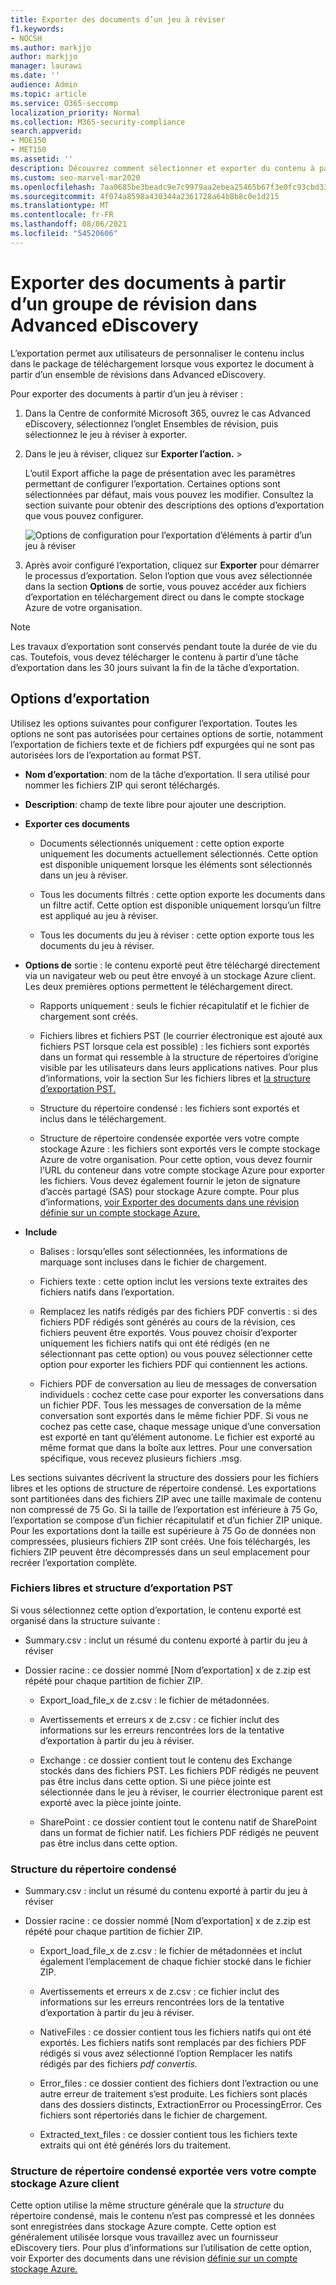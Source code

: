 ```yaml
---
title: Exporter des documents d’un jeu à réviser
f1.keywords:
- NOCSH
ms.author: markjjo
author: markjjo
manager: laurawi
ms.date: ''
audience: Admin
ms.topic: article
ms.service: O365-seccomp
localization_priority: Normal
ms.collection: M365-security-compliance
search.appverid:
- MOE150
- MET150
ms.assetid: ''
description: Découvrez comment sélectionner et exporter du contenu à partir d’un Advanced eDiscovery de révision pour les présentations ou les avis externes.
ms.custom: seo-marvel-mar2020
ms.openlocfilehash: 7aa0685be3beadc9e7c9979aa2ebea25465b67f3e0fc93cbd33b5dffa8338074
ms.sourcegitcommit: 4f074a8598a430344a2361728a64b8b8c0e1d215
ms.translationtype: MT
ms.contentlocale: fr-FR
ms.lasthandoff: 08/06/2021
ms.locfileid: "54520606"
---
```

# <a name="export-documents-from-a-review-set-in-advanced-ediscovery"></a>Exporter des documents à partir d’un groupe de révision dans Advanced eDiscovery

L’exportation permet aux utilisateurs de personnaliser le contenu inclus dans le package de téléchargement lorsque vous exportez le document à partir d’un ensemble de révisions dans Advanced eDiscovery.

Pour exporter des documents à partir d’un jeu à réviser :

1. Dans la Centre de conformité Microsoft 365, ouvrez le cas Advanced eDiscovery,  sélectionnez l’onglet Ensembles de révision, puis sélectionnez le jeu à réviser à exporter.

2. Dans le jeu à réviser, cliquez sur **Exporter l’action.**  >  

   L’outil Export affiche la page de présentation avec les paramètres permettant de configurer l’exportation. Certaines options sont sélectionnées par défaut, mais vous pouvez les modifier. Consultez la section suivante pour obtenir des descriptions des options d’exportation que vous pouvez configurer.

   ![Options de configuration pour l’exportation d’éléments à partir d’un jeu à réviser](../media/bcfc72c7-4a01-4697-9e16-2965b7f04fdb.png)

3. Après avoir configuré l’exportation, cliquez sur **Exporter** pour démarrer le processus d’exportation. Selon l’option que vous avez sélectionnée dans la section **Options** de sortie, vous pouvez accéder aux fichiers d’exportation en téléchargement direct ou dans le compte stockage Azure de votre organisation.

> [!NOTE]
> Les travaux d’exportation sont conservés pendant toute la durée de vie du cas. Toutefois, vous devez télécharger le contenu à partir d’une tâche d’exportation dans les 30 jours suivant la fin de la tâche d’exportation.

## <a name="export-options"></a>Options d’exportation

Utilisez les options suivantes pour configurer l’exportation. Toutes les options ne sont pas autorisées pour certaines options de sortie, notamment l’exportation de fichiers texte et de fichiers pdf expurgées qui ne sont pas autorisées lors de l’exportation au format PST.

- **Nom d’exportation**: nom de la tâche d’exportation. Il sera utilisé pour nommer les fichiers ZIP qui seront téléchargés.

- **Description**: champ de texte libre pour ajouter une description.

- **Exporter ces documents**

  - Documents sélectionnés uniquement : cette option exporte uniquement les documents actuellement sélectionnés. Cette option est disponible uniquement lorsque les éléments sont sélectionnés dans un jeu à réviser.
  
  - Tous les documents filtrés : cette option exporte les documents dans un filtre actif. Cette option est disponible uniquement lorsqu’un filtre est appliqué au jeu à réviser.
  
  - Tous les documents du jeu à réviser : cette option exporte tous les documents du jeu à réviser.

- **Options de** sortie : le contenu exporté peut être téléchargé directement via un navigateur web ou peut être envoyé à un stockage Azure client. Les deux premières options permettent le téléchargement direct.
  
  - Rapports uniquement : seuls le fichier récapitulatif et le fichier de chargement sont créés.
  
  - Fichiers libres et fichiers PST (le courrier électronique est ajouté aux fichiers PST lorsque cela est possible) : les fichiers sont exportés dans un format qui ressemble à la structure de répertoires d’origine visible par les utilisateurs dans leurs applications natives.  Pour plus d’informations, voir la section Sur les fichiers libres et [la structure d’exportation PST.](#loose-files-and-pst-export-structure)
  
  - Structure du répertoire condensé : les fichiers sont exportés et inclus dans le téléchargement.
  
  - Structure de répertoire condensée exportée vers votre compte stockage Azure : les fichiers sont exportés vers le compte stockage Azure de votre organisation. Pour cette option, vous devez fournir l’URL du conteneur dans votre compte stockage Azure pour exporter les fichiers. Vous devez également fournir le jeton de signature d’accès partagé (SAS) pour stockage Azure compte. Pour plus d’informations, [voir Exporter des documents dans une révision définie sur un compte stockage Azure.](download-export-jobs.md)

- **Include**
  
  - Balises : lorsqu’elles sont sélectionnées, les informations de marquage sont incluses dans le fichier de chargement.
  
  - Fichiers texte : cette option inclut les versions texte extraites des fichiers natifs dans l’exportation.
  
  - Remplacez les natifs rédigés par des fichiers PDF convertis : si des fichiers PDF rédigés sont générés au cours de la révision, ces fichiers peuvent être exportés. Vous pouvez choisir d’exporter uniquement les fichiers natifs qui ont été rédigés (en ne sélectionnant pas cette option) ou vous pouvez sélectionner cette option pour exporter les fichiers PDF qui contiennent les actions.

  - Fichiers PDF de conversation au lieu de messages de conversation individuels : cochez cette case pour exporter les conversations dans un fichier PDF. Tous les messages de conversation de la même conversation sont exportés dans le même fichier PDF. Si vous ne cochez pas cette case, chaque message unique d’une conversation est exporté en tant qu’élément autonome. Le fichier est exporté au même format que dans la boîte aux lettres. Pour une conversation spécifique, vous recevez plusieurs fichiers .msg.

Les sections suivantes décrivent la structure des dossiers pour les fichiers libres et les options de structure de répertoire condensé. Les exportations sont partitionées dans des fichiers ZIP avec une taille maximale de contenu non compressé de 75 Go. Si la taille de l’exportation est inférieure à 75 Go, l’exportation se compose d’un fichier récapitulatif et d’un fichier ZIP unique. Pour les exportations dont la taille est supérieure à 75 Go de données non compressées, plusieurs fichiers ZIP sont créés. Une fois téléchargés, les fichiers ZIP peuvent être décompressés dans un seul emplacement pour recréer l’exportation complète.

### <a name="loose-files-and-pst-export-structure"></a>Fichiers libres et structure d’exportation PST

Si vous sélectionnez cette option d’exportation, le contenu exporté est organisé dans la structure suivante :

- Summary.csv : inclut un résumé du contenu exporté à partir du jeu à réviser

- Dossier racine : ce dossier nommé [Nom d’exportation] x de z.zip est répété pour chaque partition de fichier ZIP.
  
  - Export_load_file_x de z.csv : le fichier de métadonnées.
  
  - Avertissements et erreurs x de z.csv : ce fichier inclut des informations sur les erreurs rencontrées lors de la tentative d’exportation à partir du jeu à réviser.
  
  - Exchange : ce dossier contient tout le contenu des Exchange stockés dans des fichiers PST. Les fichiers PDF rédigés ne peuvent pas être inclus dans cette option. Si une pièce jointe est sélectionnée dans le jeu à réviser, le courrier électronique parent est exporté avec la pièce jointe jointe.
  
  - SharePoint : ce dossier contient tout le contenu natif de SharePoint dans un format de fichier natif. Les fichiers PDF rédigés ne peuvent pas être inclus dans cette option.

### <a name="condensed-directory-structure"></a>Structure du répertoire condensé

- Summary.csv : inclut un résumé du contenu exporté à partir du jeu à réviser

- Dossier racine : ce dossier nommé [Nom d’exportation] x de z.zip est répété pour chaque partition de fichier ZIP.
  
  - Export_load_file_x de z.csv : le fichier de métadonnées et inclut également l’emplacement de chaque fichier stocké dans le fichier ZIP.
  
  - Avertissements et erreurs x de z.csv : ce fichier inclut des informations sur les erreurs rencontrées lors de la tentative d’exportation à partir du jeu à réviser.

  - NativeFiles : ce dossier contient tous les fichiers natifs qui ont été exportés. Les fichiers natifs sont remplacés par des fichiers PDF rédigés si vous avez sélectionné l’option Remplacer les natifs rédigés par des fichiers *pdf convertis.*
  
  - Error_files : ce dossier contient des fichiers dont l’extraction ou une autre erreur de traitement s’est produite. Les fichiers sont placés dans des dossiers distincts, ExtractionError ou ProcessingError. Ces fichiers sont répertoriés dans le fichier de chargement.

  - Extracted_text_files : ce dossier contient tous les fichiers texte extraits qui ont été générés lors du traitement.

### <a name="condensed-directory-structure-exported-to-your-azure-storage-account"></a>Structure de répertoire condensé exportée vers votre compte stockage Azure client

Cette option utilise la même structure générale que la *structure* du répertoire condensé, mais le contenu n’est pas compressé et les données sont enregistrées dans stockage Azure compte. Cette option est généralement utilisée lorsque vous travaillez avec un fournisseur eDiscovery tiers. Pour plus d’informations sur l’utilisation de cette option, voir Exporter des documents dans une révision [définie sur un compte stockage Azure.](download-export-jobs.md)
